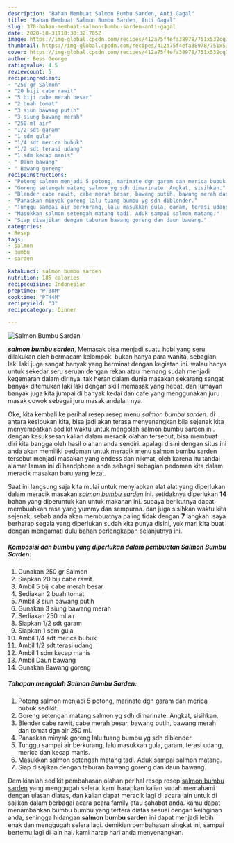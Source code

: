 ```yaml
---
description: "Bahan Membuat Salmon Bumbu Sarden, Anti Gagal"
title: "Bahan Membuat Salmon Bumbu Sarden, Anti Gagal"
slug: 370-bahan-membuat-salmon-bumbu-sarden-anti-gagal
date: 2020-10-31T18:30:32.705Z
image: https://img-global.cpcdn.com/recipes/412a75f4efa38978/751x532cq70/salmon-bumbu-sarden-foto-resep-utama.jpg
thumbnail: https://img-global.cpcdn.com/recipes/412a75f4efa38978/751x532cq70/salmon-bumbu-sarden-foto-resep-utama.jpg
cover: https://img-global.cpcdn.com/recipes/412a75f4efa38978/751x532cq70/salmon-bumbu-sarden-foto-resep-utama.jpg
author: Bess George
ratingvalue: 4.5
reviewcount: 5
recipeingredient:
- "250 gr Salmon"
- "20 biji cabe rawit"
- "5 biji cabe merah besar"
- "2 buah tomat"
- "3 siun bawang putih"
- "3 siung bawang merah"
- "250 ml air"
- "1/2 sdt garam"
- "1 sdm gula"
- "1/4 sdt merica bubuk"
- "1/2 sdt terasi udang"
- "1 sdm kecap manis"
- " Daun bawang"
- " Bawang goreng"
recipeinstructions:
- "Potong salmon menjadi 5 potong, marinate dgn garam dan merica bubuk sedikit."
- "Goreng setengah matang salmon yg sdh dimarinate. Angkat, sisihkan."
- "Blender cabe rawit, cabe merah besar, bawang putih, bawang merah dan tomat dgn air 250 ml."
- "Panaskan minyak goreng lalu tuang bumbu yg sdh diblender."
- "Tunggu sampai air berkurang, lalu masukkan gula, garam, terasi udang, merica dan kecap manis."
- "Masukkan salmon setengah matang tadi. Aduk sampai salmon matang."
- "Siap disajikan dengan taburan bawang goreng dan daun bawang."
categories:
- Resep
tags:
- salmon
- bumbu
- sarden

katakunci: salmon bumbu sarden 
nutrition: 185 calories
recipecuisine: Indonesian
preptime: "PT38M"
cooktime: "PT44M"
recipeyield: "3"
recipecategory: Dinner

---
```



![Salmon Bumbu Sarden](https://img-global.cpcdn.com/recipes/412a75f4efa38978/751x532cq70/salmon-bumbu-sarden-foto-resep-utama.jpg)

<b><i>salmon bumbu sarden</i></b>, Memasak bisa menjadi suatu hobi yang seru dilakukan oleh bermacam kelompok. bukan hanya para wanita, sebagian laki laki juga sangat banyak yang berminat dengan kegiatan ini. walau hanya untuk sekedar seru seruan dengan rekan atau memang sudah menjadi kegemaran dalam dirinya. tak heran dalam dunia masakan sekarang sangat banyak ditemukan laki laki dengan skill memasak yang hebat, dan lumayan banyak juga kita jumpai di banyak kedai dan cafe yang menggunakan juru masak cowok sebagai juru masak andalan nya.



Oke, kita kembali ke perihal resep resep menu <i>salmon bumbu sarden</i>. di antara kesibukan kita, bisa jadi akan terasa menyenangkan bila sejenak kita menyempatkan sedikit waktu untuk mengolah salmon bumbu sarden ini. dengan kesuksesan kalian dalam meracik olahan tersebut, bisa membuat diri kita bangga oleh hasil olahan anda sendiri. apalagi disini dengan situs ini anda akan memiliki pedoman untuk meracik menu <u>salmon bumbu sarden</u> tersebut menjadi masakan yang endess dan nikmat, oleh karena itu tandai alamat laman ini di handphone anda sebagai sebagian pedoman kita dalam meracik masakan baru yang lezat.


Saat ini langsung saja kita mulai untuk menyiapkan alat alat yang diperlukan dalam meracik masakan <u><i>salmon bumbu sarden</i></u> ini. setidaknya diperlukan <b>14</b> bahan yang diperuntuk kan untuk makanan ini. supaya berikutnya dapat membuahkan rasa yang yummy dan sempurna. dan juga sisihkan waktu kita sejenak, sebab anda akan membuatnya paling tidak dengan <b>7</b> langkah. saya berharap segala yang diperlukan sudah kita punya disini, yuk mari kita buat dengan mengamati dulu bahan perlengkapan selanjutnya ini.

<!--inarticleads1-->

##### Komposisi dan bumbu yang diperlukan dalam pembuatan Salmon Bumbu Sarden:

1. Gunakan 250 gr Salmon
1. Siapkan 20 biji cabe rawit
1. Ambil 5 biji cabe merah besar
1. Sediakan 2 buah tomat
1. Ambil 3 siun bawang putih
1. Gunakan 3 siung bawang merah
1. Sediakan 250 ml air
1. Siapkan 1/2 sdt garam
1. Siapkan 1 sdm gula
1. Ambil 1/4 sdt merica bubuk
1. Ambil 1/2 sdt terasi udang
1. Ambil 1 sdm kecap manis
1. Ambil  Daun bawang
1. Gunakan  Bawang goreng




<!--inarticleads2-->

##### Tahapan mengolah Salmon Bumbu Sarden:

1. Potong salmon menjadi 5 potong, marinate dgn garam dan merica bubuk sedikit.
1. Goreng setengah matang salmon yg sdh dimarinate. Angkat, sisihkan.
1. Blender cabe rawit, cabe merah besar, bawang putih, bawang merah dan tomat dgn air 250 ml.
1. Panaskan minyak goreng lalu tuang bumbu yg sdh diblender.
1. Tunggu sampai air berkurang, lalu masukkan gula, garam, terasi udang, merica dan kecap manis.
1. Masukkan salmon setengah matang tadi. Aduk sampai salmon matang.
1. Siap disajikan dengan taburan bawang goreng dan daun bawang.




Demikianlah sedikit pembahasan olahan perihal resep resep <u>salmon bumbu sarden</u> yang menggugah selera. kami harapkan kalian sudah memahami dengan ulasan diatas, dan kalian dapat meracik lagi di acara lain untuk di sajikan dalam berbagai acara acara family atau sahabat anda. kamu dapat menambahkan bumbu bumbu yang tertera diatas sesuai dengan keinginan anda, sehingga hidangan <b>salmon bumbu sarden</b> ini dapat menjadi lebih enak dan menggugah selera lagi. demikian pembahasan singkat ini, sampai bertemu lagi di lain hal. kami harap hari anda menyenangkan.
